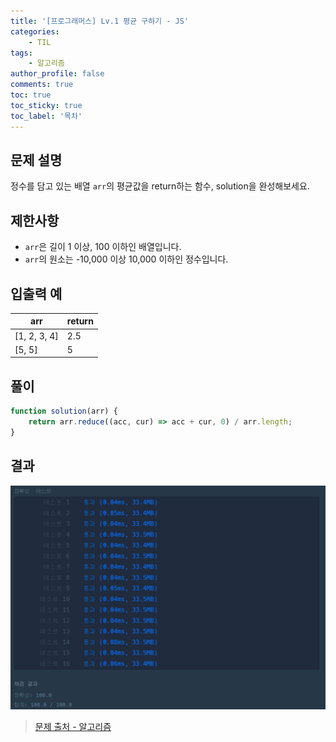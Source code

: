 ```yaml
---
title: '[프로그래머스] Lv.1 평균 구하기 - JS'
categories:
    - TIL
tags:
    - 알고리즘
author_profile: false
comments: true
toc: true
toc_sticky: true
toc_label: '목차'
---
```


## 문제 설명

정수를 담고 있는 배열 `arr`의 평균값을 return하는 함수, solution을 완성해보세요.

## 제한사항

-   `arr`은 길이 1 이상, 100 이하인 배열입니다.
-   `arr`의 원소는 -10,000 이상 10,000 이하인 정수입니다.

## 입출력 예

| arr          | return |
| ------------ | ------ |
| [1, 2, 3, 4] | 2.5    |
| [5, 5]       | 5      |

## 풀이

```javascript
function solution(arr) {
    return arr.reduce((acc, cur) => acc + cur, 0) / arr.length;
}
```

## 결과

![result](/assets/images/2023/08/21/algorithm-04-result.png)

> [문제 출처 - 알고리즘](https://school.programmers.co.kr/learn/courses/30/lessons/12944)
